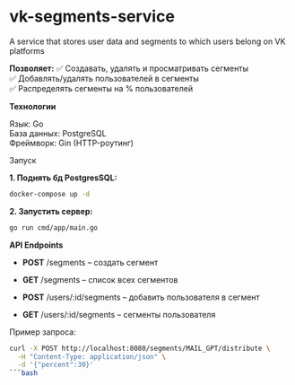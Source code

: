 # vk-segments-service
A service that stores user data and segments to which users belong on VK platforms

__Позволяет:__
✅ Создавать, удалять и просматривать сегменты  
✅ Добавлять/удалять пользователей в сегменты  
✅ Распределять сегменты на % пользователей

__Технологии__

Язык: Go  
База данных: PostgreSQL  
Фреймворк: Gin (HTTP-роутинг)

Запуск

__1. Поднять бд PostgresSQL:__
   ```bash
   docker-compose up -d  
   ```
__2. Запустить сервер:__
   ```bash
   go run cmd/app/main.go  
   ```

__API Endpoints__

- __POST__ /segments – создать сегмент

- __GET__ /segments – список всех сегментов

- __POST__ /users/:id/segments – добавить пользователя в сегмент

- __GET__ /users/:id/segments – сегменты пользователя

Пример запроса:
```bash
curl -X POST http://localhost:8080/segments/MAIL_GPT/distribute \
  -H "Content-Type: application/json" \
  -d '{"percent":30}'
```bash
